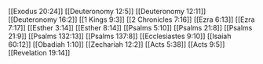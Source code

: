 [[Exodus 20:24]]
[[Deuteronomy 12:5]]
[[Deuteronomy 12:11]]
[[Deuteronomy 16:2]]
[[1 Kings 9:3]]
[[2 Chronicles 7:16]]
[[Ezra 6:13]]
[[Ezra 7:17]]
[[Esther 3:14]]
[[Esther 8:14]]
[[Psalms 5:10]]
[[Psalms 21:8]]
[[Psalms 21:9]]
[[Psalms 132:13]]
[[Psalms 137:8]]
[[Ecclesiastes 9:10]]
[[Isaiah 60:12]]
[[Obadiah 1:10]]
[[Zechariah 12:2]]
[[Acts 5:38]]
[[Acts 9:5]]
[[Revelation 19:14]]
